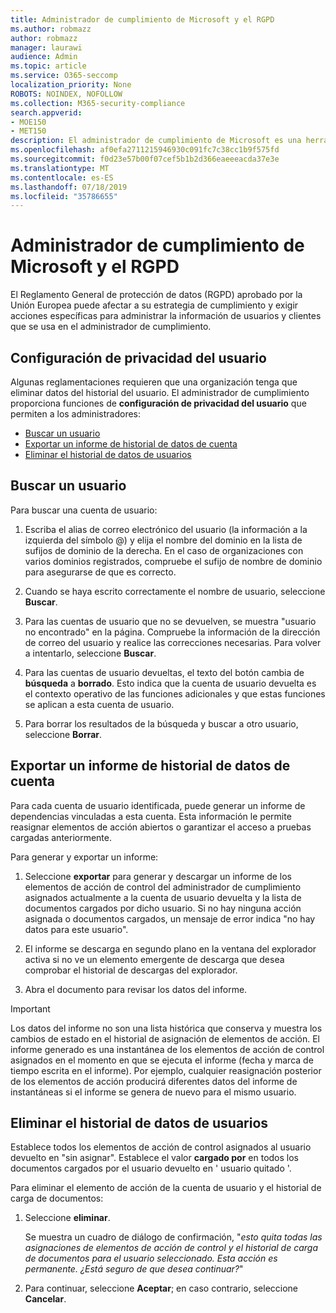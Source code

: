 ```yaml
---
title: Administrador de cumplimiento de Microsoft y el RGPD
ms.author: robmazz
author: robmazz
manager: laurawi
audience: Admin
ms.topic: article
ms.service: O365-seccomp
localization_priority: None
ROBOTS: NOINDEX, NOFOLLOW
ms.collection: M365-security-compliance
search.appverid:
- MOE150
- MET150
description: El administrador de cumplimiento de Microsoft es una herramienta gratuita de evaluación de riesgos basada en flujos de trabajo en el portal de confianza de servicios de Microsoft. El administrador de cumplimiento le permite realizar un seguimiento, asignar y comprobar actividades de cumplimiento normativo relacionadas con los servicios en la nube de Microsoft.
ms.openlocfilehash: af0efa2711215946930c091fc7c38cc1b9f575fd
ms.sourcegitcommit: f0d23e57b00f07cef5b1b2d366eaeeeacda37e3e
ms.translationtype: MT
ms.contentlocale: es-ES
ms.lasthandoff: 07/18/2019
ms.locfileid: "35786655"
---
```

# <a name="microsoft-compliance-manager-and-the-gdpr"></a>Administrador de cumplimiento de Microsoft y el RGPD

El Reglamento General de protección de datos (RGPD) aprobado por la Unión Europea puede afectar a su estrategia de cumplimiento y exigir acciones específicas para administrar la información de usuarios y clientes que se usa en el administrador de cumplimiento.

## <a name="user-privacy-settings"></a>Configuración de privacidad del usuario

Algunas reglamentaciones requieren que una organización tenga que eliminar datos del historial del usuario. El administrador de cumplimiento proporciona funciones de **configuración de privacidad del usuario** que permiten a los administradores:
  
- [Buscar un usuario](#search-for-a-user)
- [Exportar un informe de historial de datos de cuenta](#export-a-report-of-account-data-history)
- [Eliminar el historial de datos de usuarios](#delete-user-data-history)
  
## <a name="search-for-a-user"></a>Buscar un usuario

Para buscar una cuenta de usuario:
  
1. Escriba el alias de correo electrónico del usuario (la información a la izquierda del símbolo @) y elija el nombre del dominio en la lista de sufijos de dominio de la derecha. En el caso de organizaciones con varios dominios registrados, compruebe el sufijo de nombre de dominio para asegurarse de que es correcto.

2. Cuando se haya escrito correctamente el nombre de usuario, seleccione **Buscar**.

3. Para las cuentas de usuario que no se devuelven, se muestra "usuario no encontrado" en la página. Compruebe la información de la dirección de correo del usuario y realice las correcciones necesarias. Para volver a intentarlo, seleccione **Buscar**.

4. Para las cuentas de usuario devueltas, el texto del botón cambia de **búsqueda** a **borrado**. Esto indica que la cuenta de usuario devuelta es el contexto operativo de las funciones adicionales y que estas funciones se aplican a esta cuenta de usuario.

5. Para borrar los resultados de la búsqueda y buscar a otro usuario, seleccione **Borrar**.

## <a name="export-a-report-of-account-data-history"></a>Exportar un informe de historial de datos de cuenta

Para cada cuenta de usuario identificada, puede generar un informe de dependencias vinculadas a esta cuenta. Esta información le permite reasignar elementos de acción abiertos o garantizar el acceso a pruebas cargadas anteriormente.
  
 Para generar y exportar un informe:
  
1. Seleccione **exportar** para generar y descargar un informe de los elementos de acción de control del administrador de cumplimiento asignados actualmente a la cuenta de usuario devuelta y la lista de documentos cargados por dicho usuario. Si no hay ninguna acción asignada o documentos cargados, un mensaje de error indica "no hay datos para este usuario".

2. El informe se descarga en segundo plano en la ventana del explorador activa si no ve un elemento emergente de descarga que desea comprobar el historial de descargas del explorador.

3. Abra el documento para revisar los datos del informe.

> [!IMPORTANT]
> Los datos del informe no son una lista histórica que conserva y muestra los cambios de estado en el historial de asignación de elementos de acción. El informe generado es una instantánea de los elementos de acción de control asignados en el momento en que se ejecuta el informe (fecha y marca de tiempo escrita en el informe). Por ejemplo, cualquier reasignación posterior de los elementos de acción producirá diferentes datos del informe de instantáneas si el informe se genera de nuevo para el mismo usuario.
  
## <a name="delete-user-data-history"></a>Eliminar el historial de datos de usuarios

Establece todos los elementos de acción de control asignados al usuario devuelto en "sin asignar". Establece el valor **cargado por** en todos los documentos cargados por el usuario devuelto en ' usuario quitado '.
  
Para eliminar el elemento de acción de la cuenta de usuario y el historial de carga de documentos:
  
1. Seleccione **eliminar**.

    Se muestra un cuadro de diálogo de confirmación, "*esto quita todas las asignaciones de elementos de acción de control y el historial de carga de documentos para el usuario seleccionado. Esta acción es permanente. ¿Está seguro de que desea continuar?*"

2. Para continuar, seleccione **Aceptar**; en caso contrario, seleccione **Cancelar**.
